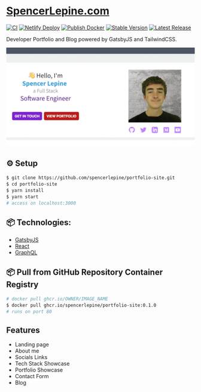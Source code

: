 # [SpencerLepine.com](https://www.spencerlepine.com/)

[![CI](https://github.com/spencerlepine/portfolio-site/actions/workflows/ci.yml/badge.svg?branch=master)](https://github.com/spencerlepine/portfolio-site/actions/workflows/ci.yml) [![Netlify Deploy](https://github.com/spencerlepine/portfolio-site/actions/workflows/netlify.yml/badge.svg?branch=master)](https://github.com/spencerlepine/portfolio-site/actions/workflows/netlify.yml) [![Publish Docker](https://github.com/spencerlepine/portfolio-site/actions/workflows/publish-to-ghcr.yml/badge.svg?branch=master)](https://github.com/spencerlepine/portfolio-site/actions/workflows/publish-to-ghcr.yml) [![Stable Version](https://img.shields.io/github/v/tag/spencerlepine/portfolio-site)](https://img.shields.io/github/v/tag/spencerlepine/portfolio-site) [![Latest Release](https://img.shields.io/github/v/release/spencerlepine/portfolio-site?color=%233D9970)](https://img.shields.io/github/v/tag/spencerlepine/portfolio-site?color=%233D9970)

Developer Portfolio and Blog powered by GatsbyJS and TailwindCSS.

![OG Snapshot](./static/og@2x.png)

## ⚙️ Setup
```sh
$ git clone https://github.com/spencerlepine/portfolio-site.git
$ cd portfolio-site
$ yarn install
$ yarn start
# access on localhost:3000
```

## 📦 Technologies:

- [GatsbyJS](https://www.gatsbyjs.com/)
- [React](https://reactjs.org/)
- [GraphQL](https://graphql.org/)
<!-- - [TailwindCSS](https://tailwindcss.com/) -->
<!-- - [Digital Ocean Droplet](https://www.digitalocean.com/products/droplets/) -->
<!-- - [Husky](https://typicode.github.io/husky/)
- [ESLint](https://eslint.org/)
- [Prettier](https://prettier.io/) -->

## 📦 Pull from GitHub Repository Container Registry
```sh
# docker pull ghcr.io/OWNER/IMAGE_NAME
$ docker pull ghcr.io/spencerlepine/portfolio-site:0.1.0
# runs on port 80
```

## Features
- Landing page
- About me
- Socials Links
- Tech Stack Showcase
- Portfolio Showcase
- Contact Form
- Blog

